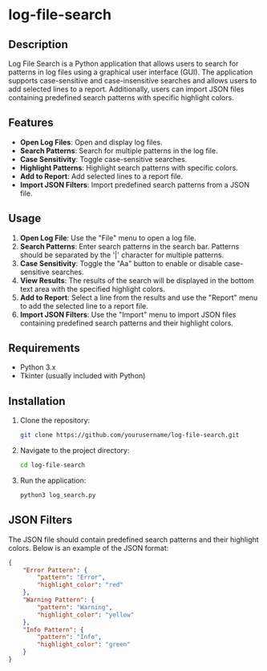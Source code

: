 # log-file-search

## Description
Log File Search is a Python application that allows users to search for patterns in log files using a graphical user interface (GUI). The application supports case-sensitive and case-insensitive searches and allows users to add selected lines to a report. Additionally, users can import JSON files containing predefined search patterns with specific highlight colors.

## Features
- **Open Log Files**: Open and display log files.
- **Search Patterns**: Search for multiple patterns in the log file.
- **Case Sensitivity**: Toggle case-sensitive searches.
- **Highlight Patterns**: Highlight search patterns with specific colors.
- **Add to Report**: Add selected lines to a report file.
- **Import JSON Filters**: Import predefined search patterns from a JSON file.

## Usage
1. **Open Log File**: Use the "File" menu to open a log file.
2. **Search Patterns**: Enter search patterns in the search bar. Patterns should be separated by the '|' character for multiple patterns.
3. **Case Sensitivity**: Toggle the "Aa" button to enable or disable case-sensitive searches.
4. **View Results**: The results of the search will be displayed in the bottom text area with the specified highlight colors.
5. **Add to Report**: Select a line from the results and use the "Report" menu to add the selected line to a report file.
6. **Import JSON Filters**: Use the "Import" menu to import JSON files containing predefined search patterns and their highlight colors.

## Requirements
- Python 3.x
- Tkinter (usually included with Python)

## Installation
1. Clone the repository:
    ```sh
    git clone https://github.com/yourusername/log-file-search.git
    ```
2. Navigate to the project directory:
    ```sh
    cd log-file-search
    ```
3. Run the application:
    ```sh
    python3 log_search.py
    ```

## JSON Filters
The JSON file should contain predefined search patterns and their highlight colors. Below is an example of the JSON format:
```json
{
    "Error Pattern": {
        "pattern": "Error",
        "highlight_color": "red"
    },
    "Warning Pattern": {
        "pattern": "Warning",
        "highlight_color": "yellow"
    },
    "Info Pattern": {
        "pattern": "Info",
        "highlight_color": "green"
    }
}